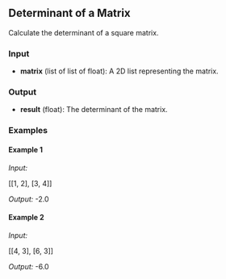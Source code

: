 ## Determinant of a Matrix

Calculate the determinant of a square matrix.

### Input

- **matrix** (list of list of float): A 2D list representing the matrix.

### Output

- **result** (float): The determinant of the matrix.

### Examples

#### Example 1

*Input:*

[[1, 2], [3, 4]]

*Output:*
-2.0

#### Example 2

*Input:*

[[4, 3], [6, 3]]

*Output:*
-6.0





